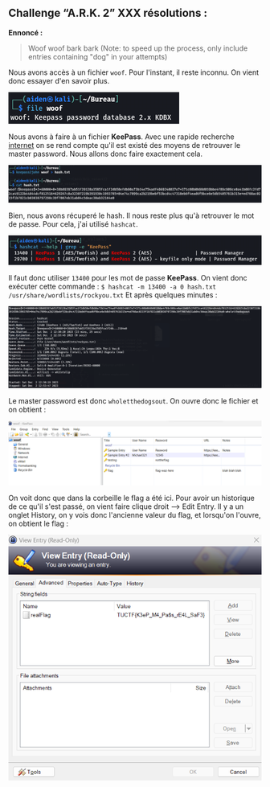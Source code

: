 ## Challenge “A.R.K. 2” XXX résolutions :

**Ennoncé :**
>Woof woof bark bark (Note: to speed up the process, only include entries containing "dog" in your attempts)


Nous avons accès à un fichier `woof`. Pour l'instant, il reste inconnu. On vient donc essayer d'en savoir plus.

<img src="./src/images/misc_easy_1.png"/>

Nous avons à faire à un fichier **KeePass**. Avec une rapide recherche [internet](https://davistechmedia.com/can-you-crack-a-keepass-database-if-you-forgot-your-password/) on se rend compte qu'il est existé des moyens de retrouver le master password.
Nous allons donc faire exactement cela.

<img src="./src/images/misc_easy_2.png"/>

Bien, nous avons récuperé le hash. Il nous reste plus qu'à retrouver le mot de passe. Pour cela, j'ai utilisé `hashcat`.

<img src="./src/images/misc_easy_3.png"/>

Il faut donc utiliser `13400` pour les mot de passe **KeePass**.
On vient donc exécuter cette commande : `$ hashcat -m 13400 -a 0 hash.txt /usr/share/wordlists/rockyou.txt`
Et après quelques minutes :

<img src="./src/images/misc_easy_4.png"/>

Le master password est donc `wholetthedogsout`.
On ouvre donc le fichier et on obtient :

<img src="./src/images/misc_easy_5.png"/>

On voit donc que dans la corbeille le flag a été ici. Pour avoir un historique de ce qu'il s'est passé, on vient faire clique droit --> Edit Entry. Il y a un onglet History, on y vois donc l'ancienne valeur du flag, et lorsqu'on l'ouvre, on obtient le flag :

<img src="./src/images/misc_easy_6.png"/>
